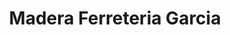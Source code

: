 ---
title: "Madera Ferreteria Garcia"
url: /los-alcarrizos/madera-ferreteria-garcia/
shop: hardware
---